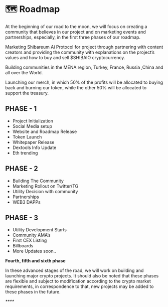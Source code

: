 # 🗺 Roadmap

At the beginning of our road to the moon, we will focus on creating a community that believes in our project and on marketing events and partnerships, especially, in the first three phases of our roadmap.

Marketing Shibareum Ai Protocol for project through partnering with content creators and providing the community with explanations on the project’s values and how to buy and sell $SHIBAIO cryptocurrency.

Building communities in the MENA region, Turkey, France, Russia ,China and all over the World.

Launching our merch, in which 50% of the profits will be allocated to buying back and burning our token, while the other 50% will be allocated to support the treasury.

## PHASE - 1

* Project Initialization
* Social Media setup
* Website and Roadmap Release
* Token Launch
* Whitepaper Release
* Dextools Info Update
* Eth trending

## PHASE - 2

* Building The Community
* Marketing Rollout on Twitter/TG
* Utility Decision with community
* Partnerships
* WEB3 DAPPs

## PHASE - 3

* Utility Development Starts
* Community AMA’s
* First CEX Listing
* Billboards
* More Updates soon..

**Fourth, fifth and sixth phase**

In these advanced stages of the road, we will work on building and launching major crypto projects. It should also be noted that these phases are flexible and subject to modification according to the crypto market requirements, in correspondence to that, new projects may be added to these phases in the future.

_****_

